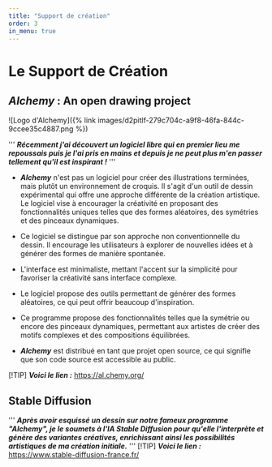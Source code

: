 ```yaml
---
title: "Support de création"
order: 3
in_menu: true
---
```

# Le Support de Création

## ***Alchemy*** : An open drawing project

![Logo d'Alchemy]({% link images/d2pitlf-279c704c-a9f8-46fa-844c-9ccee35c4887.png %})

'''
***Récemment j'ai découvert un logiciel libre qui en premier lieu me repoussais puis je l'ai pris en mains et depuis je ne peut plus m'en passer tellement qu'il est inspirant !***
'''

- ***Alchemy*** n'est pas un logiciel pour créer des illustrations terminées, mais plutôt un environnement de croquis. 
Il s'agit d'un outil de dessin expérimental qui offre une approche différente de la création artistique. Le logiciel vise à encourager la créativité en proposant des fonctionnalités uniques telles que des formes aléatoires, des symétries et des pinceaux dynamiques.

- Ce logiciel se distingue par son approche non conventionnelle du dessin. Il encourage les utilisateurs à explorer de nouvelles idées et à générer des formes de manière spontanée.

- L'interface est minimaliste, mettant l'accent sur la simplicité pour favoriser la créativité sans interface complexe.

- Le logiciel propose des outils permettant de générer des formes aléatoires, ce qui peut offrir beaucoup d'inspiration.

- Ce programme propose des fonctionnalités telles que la symétrie ou encore des pinceaux dynamiques, permettant aux artistes de créer des motifs complexes et des compositions équilibrées.

- ***Alchemy*** est distribué en tant que projet open source, ce qui signifie que son code source est accessible au public. 

[!TIP] ***Voici le lien :***
<https://al.chemy.org/> 

## Stable Diffusion

'''
***Après avoir esquissé un dessin sur notre fameux programme "Alchemy", je le soumets à l'IA Stable Diffusion pour qu'elle l'interprète et génère des variantes créatives, enrichissant ainsi les possibilités artistiques de ma création initiale.***
'''
[!TIP] ***Voici le lien :***
<https://www.stable-diffusion-france.fr/> 